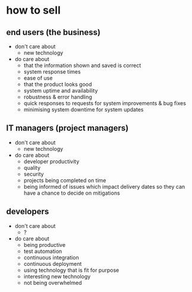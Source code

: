 # how to sell

## end users (the business)
* don't care about 
  * new technology
* do care about
  * that the information shown and saved is correct
  * system response times
  * ease of use
  * that the product looks good
  * system uptime and availability
  * robustness & error handling
  * quick responses to requests for system improvements & bug fixes
  * minimising system downtime for system updates

## IT managers (project managers)
* don't care about 
  * new technology
* do care about
  * developer productivity
  * quality
  * security
  * projects being completed on time
  * being informed of issues which impact delivery dates so they can have a chance to decide on mitigations

## developers
* don't care about 
  * ?
* do care about
  * being productive
  * test automation
  * continuous integration
  * continuous deployment
  * using technology that is fit for purpose
  * interesting new technology
  * not being overwhelmed
